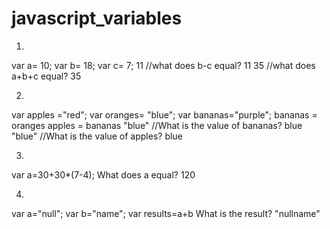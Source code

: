 # javascript_variables
1.
var a= 10;
var b= 18;
var c= 7;
11 //what does b-c equal? 11
35 //what does a+b+c equal? 35


2.
var apples ="red";
var oranges= "blue";
var bananas="purple";
bananas = oranges
apples = bananas 
"blue" //What is the value of bananas? blue
"blue" //What is the value of apples? blue

3.
var a=30+30*(7-4); 
What does a equal?
120

4.
var a="null";
var b="name";
var results=a+b
What is the result?
"nullname"
